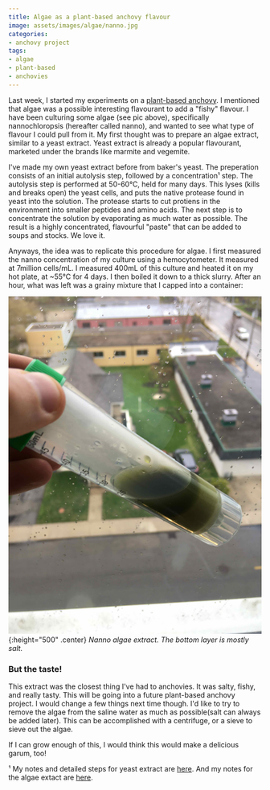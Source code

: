 ```yaml
---
title: Algae as a plant-based anchovy flavour
image: assets/images/algae/nanno.jpg
categories:
- anchovy project
tags:
- algae
- plant-based
- anchovies
---
```


Last week, I started my experiments on a [plant-based anchovy](https://controlledmold.com/the-composition-of-anchovies/). I mentioned that algae was a possible interesting flavourant to add a "fishy" flavour. I have been culturing some algae (see pic above), specifically nannochloropsis (hereafter called nanno), and wanted to see what type of flavour I could pull from it. My first thought was to prepare an algae extract, similar to a yeast extract. Yeast extract is already a popular flavourant, marketed under the brands like marmite and vegemite. 

I've made my own yeast extract before from baker's yeast. The preperation consists of an initial autolysis step, followed by a concentration¹ step. The autolysis step is performed at 50-60℃, held for many days. This lyses (kills and breaks open) the yeast cells, and puts the native protease found in yeast into the solution. The protease starts to cut protiens in the environment into smaller peptides and amino acids. The next step is to concentrate the solution by evaporating as much water as possible. The result is a highly concentrated, flavourful "paste" that can be added to soups and stocks. We love it. 

Anyways, the idea was to replicate this procedure for algae. I first measured the nanno concentration of my culture using a hemocytometer. It measured at 7million cells/mL. I measured 400mL of this culture and heated it on my hot plate, at ~55℃ for 4 days. I then boiled it down to a thick slurry. After an hour, what was left was a grainy mixture that I capped into a container: 


![img](/assets/images/algae/extract.jpg){:height="500" .center} 
*Nanno algae extract. The bottom layer is mostly salt.*


### But the taste!
This extract was the closest thing I've had to anchovies. It was salty, fishy, and really tasty. This will be going into a future plant-based anchovy project. I would change a few things next time though. I'd like to try to remove the algae from the saline water as much as possible(salt can always be added later). This can be accomplished with a centrifuge, or a sieve to sieve out the algae. 

If I can grow enough of this, I would think this would make a delicious garum, too! 



¹ My notes and detailed steps for yeast extract are [here](https://www.notion.so/camdp/Experiment-11-yeast-growing-yeast-extract-abb73bd0dc2b4742b6d47fdf12c4e1ff). And my notes for the algae extact are [here](https://www.notion.so/camdp/Experiment-algae-extract-47e441dda876455495538b9456ed6167).
